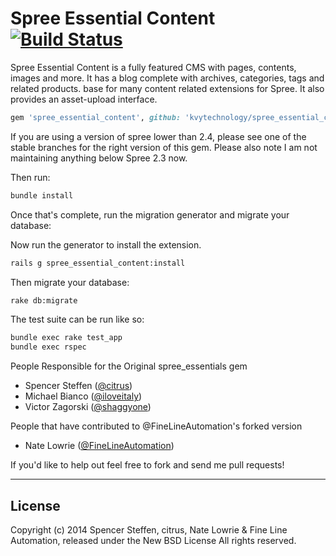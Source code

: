 # Spree Essential Content [![Build Status](https://secure.travis-ci.org/FineLineAutomation/spree_essential_content.png)](http://travis-ci.org/FineLineAutomation/spree_essential_content)

Spree Essential Content is a fully featured CMS with pages, contents, images and more. It has a blog complete with archives, categories, tags and related products. base for many content related extensions for Spree. It also provides an asset-upload interface.


```ruby
gem 'spree_essential_content', github: 'kvytechnology/spree_essential_content'
```

If you are using a version of spree lower than 2.4, please see one of the stable branches for the right version of this gem. Please also note I am not maintaining anything below Spree 2.3 now.

Then run:

```bash
bundle install
```

Once that's complete, run the migration generator and migrate your database:

Now run the generator to install the extension.

```bash
rails g spree_essential_content:install
```

Then migrate your database:

```bash
rake db:migrate
```


The test suite can be run like so:

```bash
bundle exec rake test_app
bundle exec rspec
```

People Responsible for the Original spree_essentials gem
* Spencer Steffen ([@citrus](https://github.com/citrus))
* Michael Bianco ([@iloveitaly](https://github.com/iloveitaly))
* Victor Zagorski ([@shaggyone](https://github.com/shaggyone))

People that have contributed to @FineLineAutomation's forked version
* Nate Lowrie ([@FineLineAutomation](https://github.com/FineLineAutomation))


If you'd like to help out feel free to fork and send me pull requests!


------------------------------------------------------------------------------
License
------------------------------------------------------------------------------

Copyright (c) 2014 Spencer Steffen, citrus, Nate Lowrie & Fine Line Automation, released under the New BSD License All rights reserved.
